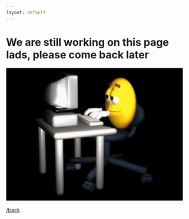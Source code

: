 ```yaml
---
layout: default
---
```


# We are still working on this page lads, please come back later
<img src="../assets/images/working.jpg" alt="come back later" />

[/back](./../)